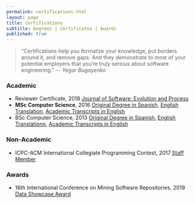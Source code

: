 ```yaml
---
permalink: certifications.html
layout: page
title: Certifications
subtitle: Degrees | Certificates | Awards
published: true
---
```


> "Certifications help you formalize your knowledge, put borders around it, and remove gaps. And they demonstrate to most of your potential employers that you’re truly serious about software engineering."
> -- <cite>Yegor Bugayenko</cite>

### Academic

- Reviewer Certificate, 2018 [Journal of Software: Evolution and Process](../files/certificates/SMR_Certificate.pdf)
- **MSc Computer Science**, 2016  [Original Degree in Spanish](), [English Translation](../files/certificates/MSc_Degree_(certified)_eng.pdf), [Academic Transcripts in English](../files/certificates/MSc_Academis_Transcript-eng.pdf)
- BSc Computer Science, 2013 [Original Degree in Spanish](../files/certificates/BSc_Degree_Original.pdf), [English Translationn](../files/certificates/BSc_Degree_(certified)_eng.pdf), [Academic Transcripts in English](../files/certificates/BSc_Academis_Transcript-eng.pdf)

### Non-Academic

- ICPC-ACM International Collegiate Programming Contest, 2017 [Staff Member](../files/certificates/2017_CertificateStaff_Caribbean_Finals_419972.pdf)

### Awards

- 16th International Conference on Mining Software Repositories, 2019 [Data Showcase Award]()